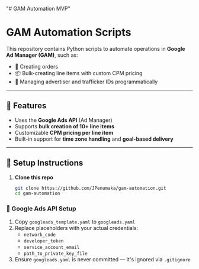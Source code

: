 "# GAM Automation MVP" 

# GAM Automation Scripts

This repository contains Python scripts to automate operations in **Google Ad Manager (GAM)**, such as:

- 🔄 Creating orders
- 📦 Bulk-creating line items with custom CPM pricing
- 🧠 Managing advertiser and trafficker IDs programmatically

---

## 🔧 Features

- Uses the **Google Ads API** (Ad Manager)
- Supports **bulk creation of 10+ line items**
- Customizable **CPM pricing per line item**
- Built-in support for **time zone handling** and **goal-based delivery**

---

## 🚀 Setup Instructions

1. **Clone this repo**
   ```bash
   git clone https://github.com/JPenumaka/gam-automation.git
   cd gam-automation


### 🔐 Google Ads API Setup

1. Copy `googleads_template.yaml` to `googleads.yaml`
2. Replace placeholders with your actual credentials:
   - `network_code`
   - `developer_token`
   - `service_account_email`
   - `path_to_private_key_file`
3. Ensure `googleads.yaml` is never committed — it's ignored via `.gitignore`
